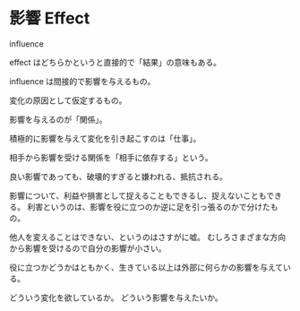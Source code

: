 # 影響 Effect

influence

effect はどちらかというと直接的で「結果」の意味もある。

influence は間接的で影響を与えるもの。

変化の原因として仮定するもの。

影響を与えるのが「関係」。

積極的に影響を与えて変化を引き起こすのは「仕事」。

相手から影響を受ける関係を「相手に依存する」という。

良い影響であっても、破壊的すぎると嫌われる、抵抗される。

影響について、利益や損害として捉えることもできるし、捉えないこともできる。
利害というのは、影響を役に立つのか逆に足を引っ張るのかで分けたもの。

他人を変えることはできない、というのはさすがに嘘。
むしろさまざまな方向から影響を受けるので自分の影響が小さい。

役に立つかどうかはともかく、生きている以上は外部に何らかの影響を与えている。

どういう変化を欲しているか。
どういう影響を与えたいか。
